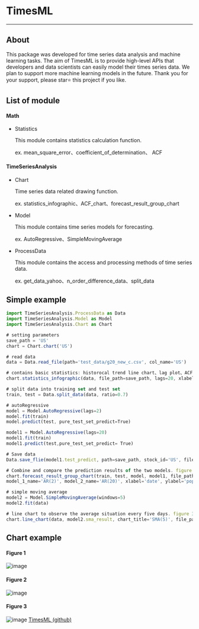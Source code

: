 # TimesML
---
## About
This package was developed for time series data analysis and machine learning tasks. The aim of TimesML is to provide high-level APIs that developers and data scientists can easily model their times series data. We plan to support more machine learning models in the future. Thank you for your support, please star⭐ this project if you like.

## List of module
#### Math
* Statistics

    This module contains statistics calculation function.

    ex. mean_square_error、coefficient_of_determination、
        ACF

#### TimeSeriesAnalysis
* Chart

    Time series data related drawing function.

    ex. statistics_infographic、ACF_chart、forecast_result_group_chart

* Model

    This module contains time series models for forecasting.

    ex. AutoRegressive、SimpleMovingAverage

* ProcessData

    This module contains the access and processing methods of time series data.

    ex. get_data_yahoo、n_order_difference_data、split_data


## Simple example
```js
import TimeSeriesAnalysis.ProcessData as Data
import TimeSeriesAnalysis.Model as Model
import TimeSeriesAnalysis.Chart as Chart

# setting parameters
save_path = 'US'
chart = Chart.chart('US')

# read data
data = Data.read_file(path='test_data/g20_new_c.csv', col_name='US')

# contains basic statistics: historocal trend line chart、lag plot、ACF chart. figure 1.
chart.statistics_infographic(data, file_path=save_path, lags=20, xlabel='date', ylabel='population')

# split data into training set and test set
train, test = Data.split_data(data, ratio=0.7)

# autoRegressive
model = Model.AutoRegressive(lags=2)
model.fit(train)
model.predict(test, pure_test_set_predict=True)

model1 = Model.AutoRegressive(lags=20)
model1.fit(train)
model1.predict(test,pure_test_set_predict= True)

# Save data
Data.save_flie(model1.test_predict, path=save_path, stock_id='US', file_format='csv')

# Combine and compare the prediction results of the two models. figure 2.
chart.forecast_result_group_chart(train, test, model, model1, file_path=save_path, 
model_1_name='AR(2)', model_2_name='AR(20)', xlabel='date', ylabel='population')

# simple moving average
model2 = Model.SimpleMovingAverage(windows=5)
model2.fit(data)

# line chart to observe the average situation every five days. figure 3.
chart.line_chart(data, model2.sma_result, chart_title='SMA(5)', file_path=save_path, xlabel='date', ylabel='price')
```
## Chart example
#### Figure 1
![image](https://github.com/leodflag/TimesML/blob/master/US/statistics_infographic_US.png)
#### Figure 2
![image](https://github.com/leodflag/TimesML/blob/master/US/forecast_result_group_chart_US.png)
#### Figure 3
![image](https://github.com/leodflag/TimesML/blob/master/US/SMA(5)_US_line_chart.png)
[TimesML (github)](https://github.com/leodflag/TimesML)
